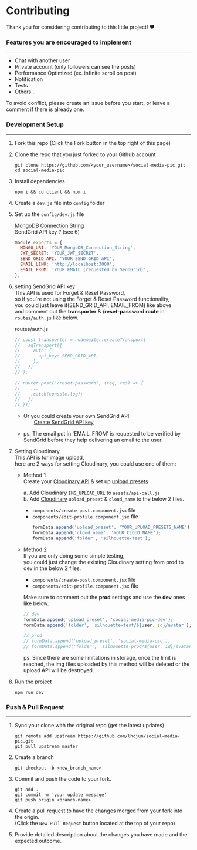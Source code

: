 # Contributing

Thank you for considering contributing to this little project! ❤

### Features you are encouraged to implement

---

- Chat with another user
- Private account (only followers can see the posts)
- Performance Optimized (ex. infinite scroll on post)
- Notification
- Tests
- Others...

To avoid conflict, please create an issue before you start, or leave a comment if there is already one.

### Development Setup

---

1. Fork this repo (Click the Fork button in the top right of this page)
2. Clone the repo that you just forked to your Github account<br>
   ```
   git clone https://github.com/<your_username>/social-media-pic.git
   cd social-media-pic
   ```
3. Install dependencies<br>
   ```
   npm i && cd client && npm i
   ```
4. Create a `dev.js` file into `config` folder
5. Set up the `config/dev.js` file<p>
   [MongoDB Connection String](https://docs.mongodb.com/guides/server/drivers/)<br>
   SendGrid API key ? (see 6)<br>
   ```js
   module.exports = {
     MONGO_URI: 'YOUR_MongoDB_Connection_String',
     JWT_SECRET: 'YOUR_JWT_SECRET',
     SEND_GRID_API: 'YOUR_SEND_GRID_API',
     EMAIL_LINK: 'http://localhost:3000',
     EMAIL_FROM: 'YOUR_EMAIL (requested by SendGrid)',
   };
   ```
6. setting SendGrid API key<br>
   This API is used for Forget & Reset Password,<br>
   so if you're not using the Forget & Reset Password functionality,<br>
   you could just leave it(SEND_GRID_API, EMAIL_FROM) like above<br>
   and comment out the **transporter** & **/reset-password route** in `routes/auth.js` like below.<p>

   routes/auth.js

   ```js
   // const transporter = nodemailer.createTransport(
   //   sgTransport({
   //     auth: {
   //       api_key: SEND_GRID_API,
   //     },
   //   })
   // );

   // router.post('/reset-password', (req, res) => {
   //    ...
   //    .catch(console.log);
   //   })
   // });
   ```

   - Or you could create your own SendGrid API<br>
     &emsp;&emsp;[Create SendGrid API key](https://sendgrid.com/docs/ui/account-and-settings/api-keys/#creating-an-api-key)<p>

   - ps. The email put in 'EMAIL_FROM' is requested to be verified by SendGrid before they help delivering an email to the user.<br>

7. Setting Cloudinary<br>
   This API is for image upload,<br>
   here are 2 ways for setting Cloudinary, you could use one of them:

   - Method 1<br>
     Create your [Cloudinary API](https://cloudinary.com/documentation/fetch_remote_images) & set up [upload presets](https://cloudinary.com/documentation/upload_presets)

     a. Add Cloudinary `IMG_UPLOAD_URL` to `assets/api-call.js`<br>
     b. Add [Cloudinary](https://cloudinary.com/users/login) `upload_preset` & `cloud_name` to the below 2 files.<br>
        - `components/create-post.component.jsx` file
        - `components/edit-profile.component.jsx` file
           ```js
           formData.append('upload_preset', 'YOUR_UPLOAD_PRESETS_NAME');
           formData.append('cloud_name', 'YOUR_CLOUD_NAME');
           formData.append('folder', 'silhouette-test');
           ```

   - Method 2<br>
     If you are only doing some simple testing,<br>
     you could just change the existing Cloudinary setting from prod to dev in the below 2 files.<br>

     - `components/create-post.component.jsx` file
     - `components/edit-profile.component.jsx` file<p>

     Make sure to comment out the **prod** settings and use the **dev** ones like below.<br>

     ```js
     // dev
     formData.append('upload_preset', 'social-media-pic-dev');
     formData.append('folder', `silhouette-test/${user._id}/avatar`);

     // prod
     // formData.append('upload_preset', 'social-media-pic');
     // formData.append('folder', `silhouette-prod/${user._id}/avatar`);
     ```
     ps. Since there are some limitations in storage, once the limit is reached, the img files uploaded by this method will be deleted or the upload API will be destroyed.
      <p>

8. Run the project
   ```
   npm run dev
   ```
   <p>

### Push & Pull Request

---

1. Sync your clone with the original repo (get the latest updates)
   ```
   git remote add upstream https://github.com/lhcjun/social-media-pic.git
   git pull upstream master
   ```
2. Create a branch
   ```
   git checkout -b <new_branch_name>
   ```
3. Commit and push the code to your fork.
   ```
   git add .
   git commit -m 'your update message'
   git push origin <branch-name>
   ```
4. Create a pull request to have the changes merged from your fork into the origin.<br>
   (Click the `New Pull Request` button located at the top of your repo)<p>
5. Provide detailed description about the changes you have made and the expected outcome.
